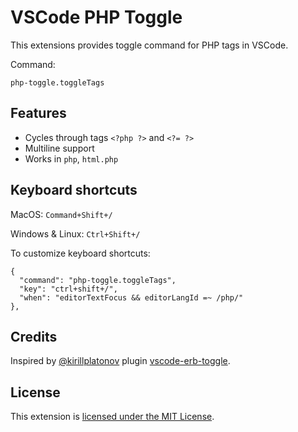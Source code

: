 # VSCode PHP Toggle

This extensions provides toggle command for PHP tags in VSCode.

Command:

```
php-toggle.toggleTags
```

## Features

- Cycles through tags `<?php ?>` and `<?= ?>`
- Multiline support
- Works in `php`, `html.php`

## Keyboard shortcuts

MacOS: `Command+Shift+/`

Windows & Linux: `Ctrl+Shift+/`

To customize keyboard shortcuts:

```
{
  "command": "php-toggle.toggleTags",
  "key": "ctrl+shift+/",
  "when": "editorTextFocus && editorLangId =~ /php/"
},
```

## Credits

Inspired by [@kirillplatonov](https://github.com/kirillplatonov) plugin [vscode-erb-toggle](https://github.com/kirillplatonov/vscode-erb-toggle).

## License

This extension is [licensed under the MIT License](LICENSE.txt).

